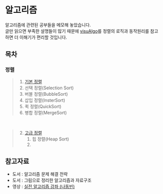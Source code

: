 # 알고리즘
알고리즘에 관련된 공부들을 메모해 놓았습니다.  
글만 읽으면 부족한 설명들이 많기 때문에
[visuAlgo](https://visualgo.net/en)를 정렬의 로직과 동작원리를 참고하면 더 이해기가 편리할 것입니다.

## 목차

### 정렬
>1. [기본 정렬](https://github.com/kujaHn/Algorithm/tree/main/src/basicsort)
>   1. 선택 정렬(Selection Sort)
>   2. 버블 정렬(BubbleSort)
>   3. 삽입 정렬(InsterSort)
>   4. 퀵 정렬(QuickSort)
>   5. 병합 정렬(MergeSort)  
    
<br>

>2. [고급 정렬](https://github.com/kujaHn/Algorithm/tree/main/src/treesort)
>    1. 힙 정렬(Heap Sort)
>    2. 
> 
> 
> 
> 

## 참고자료
* 도서 : 알고리즘 문제 해결 전략
* 도서 : 그림으로 정리한 알고리즘과 자료구조
* 영상 : [실전 알고리즘 강좌 (나동빈)](https://www.youtube.com/watch?v=qQ5iLNjpxSk&list=PLRx0vPvlEmdDHxCvAQS1_6XV4deOwfVrz)
